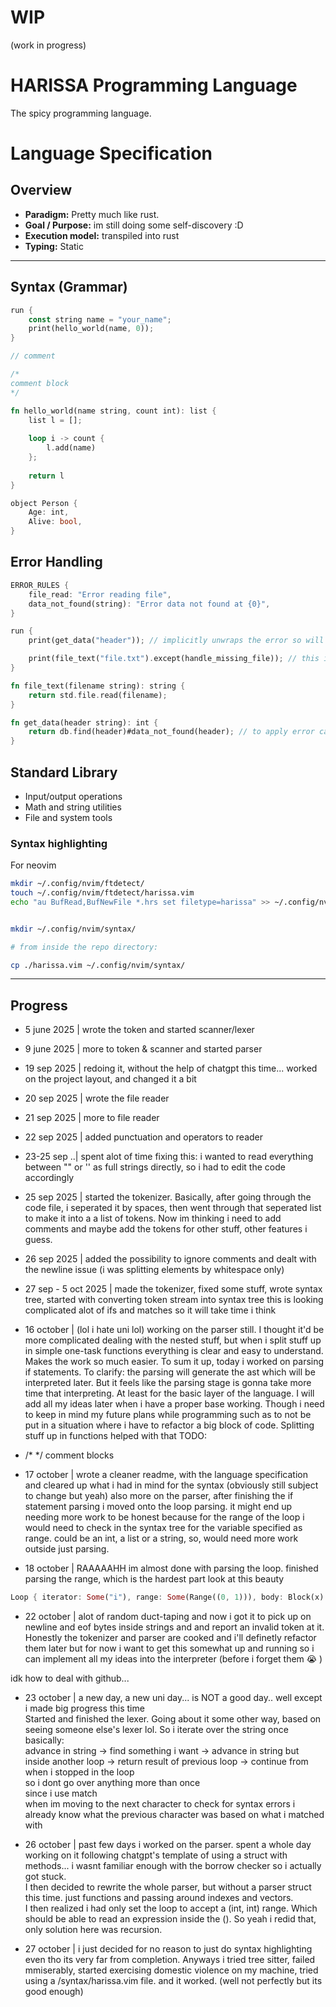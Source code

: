 
# WIP
(work in progress)

# HARISSA Programming Language

The spicy programming language.



# Language Specification

## Overview
- **Paradigm:** Pretty much like rust.
- **Goal / Purpose:** im still doing some self-discovery :D  
- **Execution model:** transpiled into rust  
- **Typing:** Static 

---


## Syntax (Grammar)
```rs
run {
    const string name = "your_name";
    print(hello_world(name, 0));
}

// comment

/*
comment block
*/

fn hello_world(name string, count int): list {
    list l = [];
    
    loop i -> count {
        l.add(name)
    };
    
    return l
}

object Person {
    Age: int,
    Alive: bool,
}

```

## Error Handling

```rs
ERROR_RULES { 
    file_read: "Error reading file",
    data_not_found(string): "Error data not found at {0}",
}

run {
    print(get_data("header")); // implicitly unwraps the error so will PRINT an error if file_text = error, and all std funcs that return something, will return an error.

    print(file_text("file.txt").except(handle_missing_file)); // this is to deal manually with the error
}

fn file_text(filename string): string {
    return std.file.read(filename);
}

fn get_data(header string): int {
    return db.find(header)#data_not_found(header); // to apply error case to a function
}


```

## Standard Library

- Input/output operations  
- Math and string utilities  
- File and system tools  


### Syntax highlighting

For neovim
```bash
mkdir ~/.config/nvim/ftdetect/
touch ~/.config/nvim/ftdetect/harissa.vim
echo "au BufRead,BufNewFile *.hrs set filetype=harissa" >> ~/.config/nvim/ftdetect/harissa.vim


mkdir ~/.config/nvim/syntax/

# from inside the repo directory:

cp ./harissa.vim ~/.config/nvim/syntax/

```

---


## Progress
- 5 june 2025 | wrote the token and started scanner/lexer
- 9 june 2025 | more to token & scanner and started parser
- 19 sep 2025 | redoing it, without the help of chatgpt this time... worked on the project layout, and changed it a bit 
- 20 sep 2025 | wrote the file reader
- 21 sep 2025 | more to file reader
- 22 sep 2025 | added punctuation and operators to reader
- 23-25 sep ..| spent alot of time fixing this: i wanted to read everything between "" or '' as full strings directly, so i had to edit the code accordingly
- 25 sep 2025 | started the tokenizer. Basically, after going through the code file, i seperated it by spaces, then went through that seperated list to make it into a a list of tokens.
Now im thinking i need to add comments
and maybe add the tokens for other stuff, other features i guess.
- 26 sep 2025 | added the possibility to ignore comments and dealt with the newline issue (i was splitting elements by whitespace only)
- 27 sep - 5 oct 2025 | made the tokenizer, fixed some stuff, wrote syntax tree, started with converting token stream into syntax tree
this is looking complicated
alot of ifs and matches
so it will take time i think

- 16 october | (lol i hate uni lol) working on the parser still. I thought it'd be more complicated dealing with the nested stuff, but when i split stuff up in simple one-task functions everything is clear and easy to understand. Makes the work so much easier.
To sum it up, today i worked on parsing if statements.
To clarify: the parsing will generate the ast which will be interpreted later.
But it feels like the parsing stage is gonna take more time that interpreting. At least for the basic layer of the language. I will add all my ideas later when i have a proper base working. Though i need to keep in mind my future plans while programming such as to not be put in a situation where i have to refactor a big block of code. Splitting stuff up in functions helped with that
TODO: 
- /* */ comment blocks

- 17 october | wrote a cleaner readme, with the language specification and cleared up what i had in mind for the syntax (obviously still subject to change but yeah)
also more on the parser, after finishing the if statement parsing i moved onto the loop parsing.
it might end up needing more work to be honest because for the range of the loop i would need to check in the syntax tree for the variable specified as range. could be an int, a list or a string, so, would need more work outside just parsing.
- 18 october | RAAAAAHH im almost done with parsing the loop. finished parsing the range, which is the hardest part
look at this beauty 
```rust
Loop { iterator: Some("i"), range: Some(Range((0, 1))), body: Block(x) }
```

- 22 october | alot of random duct-taping and now i got it to pick up on newline and eof bytes inside strings and and report an invalid token at it.
Honestly the tokenizer and parser are cooked and i'll definetly refactor them later but for now i want to get this somewhat up and running so i can implement all my ideas into the interpreter (before i forget them :sob: )

idk how to deal with github...
- 23 october | a new day, a new uni day... is NOT a good day.. well except i made big progress this time <br>
Started and finished the lexer. Going about it some other way, based on seeing someone else's lexer lol.
So i iterate over the string once  
basically:  
advance in string -> find something i want -> advance in string but inside another loop -> return result of previous loop -> continue from when i stopped in the loop  
so i dont go over anything more than once  
since i use match  
when im moving to the next character to check for syntax errors i already know what the previous character was based on what i matched with

- 26 october | past few days i worked on the parser. spent a whole day working on it following chatgpt's template of using a struct with methods... i wasnt familiar enough with the borrow checker so i actually got stuck.  
I then decided to rewrite the whole parser, but without a parser struct this time. just functions and passing around indexes and vectors.  
I then realized i had only set the loop to accept a (int, int) range. Which should be able to read an expression inside the (). So yeah i redid that, only solution here was recursion.  

- 27 october | i just decided for no reason to just do syntax highlighting even tho its very far from completion. Anyways i tried tree sitter, failed mmiserably, started exercising domestic violence on my machine, tried using a /syntax/harissa.vim file. and it worked. (well not perfectly but its good enough)


